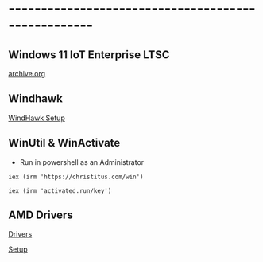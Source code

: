 # ---------------------------------------------------
## Windows 11 IoT Enterprise LTSC
[archive.org](https://archive.org/details/windows-11-iot-enterprise-ltsc-2024)
## Windhawk
[WindHawk Setup](https://ramensoftware.com/downloads/windhawk_setup.exe)
## WinUtil & WinActivate
- Run in powershell as an Administrator
```
iex (irm 'https://christitus.com/win')
```
```
iex (irm 'activated.run/key')
```
## AMD Drivers
[Drivers](https://sourceforge.net/projects/radeon-id-distribution/files/Release%20Polaris-Vega-Navi/)

[Setup](https://sourceforge.net/projects/radeon-id-distribution/files/Dependencies/V5.5/)
